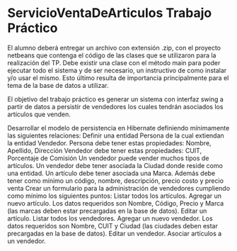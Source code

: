 # ServicioVentaDeArticulos Trabajo Práctico
El alumno deberá entregar un archivo con extensión .zip, con el proyecto netbeans que contenga el código de las clases que se utilizaron para la realización del TP. Debe existir una clase con el método main para poder ejecutar todo el sistema y de ser necesario, un instructivo de como instalar y/o usar el mismo. Esto último resulta de importancia principalmente para el tema de la base de datos a utilizar.

El objetivo del trabajo práctico es generar un sistema con interfaz swing a partir de datos a persistir de vendedores los cuales tendrán asociados los artículos que venden.

Desarrollar el modelo de persistencia en Hibernate definiendo mínimamente las siguientes relaciones:
Definir una entidad Persona de la cual extiendan la entidad Vendedor.
Persona debe tener estas propiedades: Nombre, Apellido, Dirección
Vendedor debe tener estas propiedades: CUIT, Porcentaje de Comisión
Un vendedor puede vender muchos tipos de artículos.
Un vendedor debe tener asociada la Ciudad donde reside como una entidad.
Un artículo debe tener asociada una Marca. Además debe tener como mínimo un código, nombre, descripción, precio costo y precio venta
Crear un formulario para la administración de vendedores cumpliendo como mínimo los siguientes puntos:
Listar todos los artículos.
Agregar un nuevo artículo. Los datos requeridos son Nombre, Código, Precio y Marca (las marcas deben estar precargadas en la base de datos).
Editar un artículo.
Listar todos los vendedores.
Agregar un nuevo vendedor. Los datos requeridos son Nombre, CUIT y Ciudad (las ciudades deben estar precargadas en la base de datos).
Editar un vendedor.
Asociar artículos a un vendedor.
